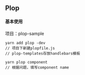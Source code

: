 ## Plop

#### 基本使用

项目：plop-sample

```
yarn add plop -dev
// 项目下新建plopfile.js
// plop-templates存放handlebars模板

yarn plop component
// 根据问题，填写component name
```

